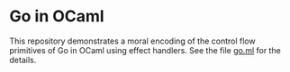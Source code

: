 # Go in OCaml

This repository demonstrates a moral encoding of the control flow primitives of Go in OCaml using effect handlers. See the file [go.ml](https://github.com/dhil/gocaml/blob/master/go.ml) for the details.
